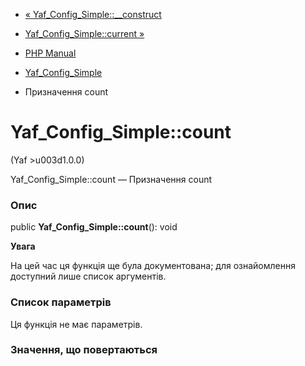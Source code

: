 - [«
Yaf_Config_Simple::\_\_construct](yaf-config-simple.construct.md)
- [Yaf_Config_Simple::current »](yaf-config-simple.current.md)

- [PHP Manual](index.md)
- [Yaf_Config_Simple](class.yaf-config-simple.md)
- Призначення count

# Yaf_Config_Simple::count

(Yaf \>u003d1.0.0)

Yaf_Config_Simple::count — Призначення count

### Опис

public **Yaf_Config_Simple::count**(): void

**Увага**

На цей час ця функція ще була документована; для
ознайомлення доступний лише список аргументів.

### Список параметрів

Ця функція не має параметрів.

### Значення, що повертаються
